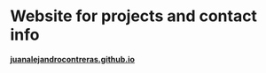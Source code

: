 # Website for projects and contact info
[**juanalejandrocontreras.github.io**](https://juanalejandrocontreras.github.io)
